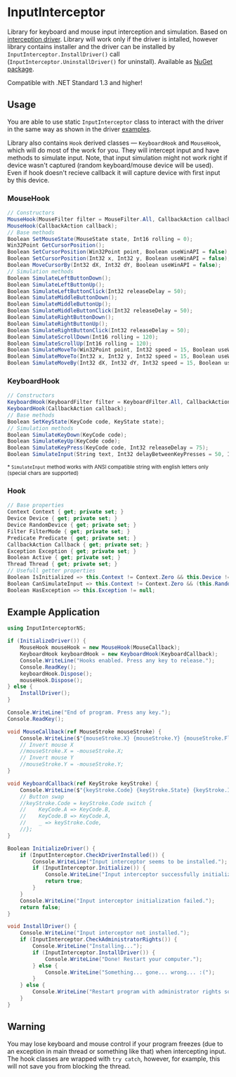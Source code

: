 # InputInterceptor

Library for keyboard and mouse input interception and simulation. Based on [interception driver](http://www.oblita.com/interception.html). Library will work only if the driver is intalled, however library contains installer and the driver can be installed by `InputInterceptor.InstallDriver()` call (`InputInterceptor.UninstallDriver()` for uninstall). Available as [NuGet package](https://www.nuget.org/packages/InputInterceptor/).

Compatible with .NET Standard 1.3 and higher!

## Usage

You are able to use static `InputInterceptor` class to interact with the driver in the same way as shown in the driver [examples](http://www.oblita.com/interception.html).

Library also contains `Hook` derived classes — `KeyboardHook` and `MouseHook`, which will do most of the work for you. They will intercept input and have methods to simulate input. Note, that input simulation might not work right if device wasn't captured (random keyboard/mouse device will be used). Even if hook doesn't recieve callback it will capture device with first input by this device.

### MouseHook
```C#
// Constructors
MouseHook(MouseFilter filter = MouseFilter.All, CallbackAction callback = null);
MouseHook(CallbackAction callback);
// Base methods
Boolean SetMouseState(MouseState state, Int16 rolling = 0);
Win32Point GetCursorPosition();
Boolean SetCursorPosition(Win32Point point, Boolean useWinAPI = false);
Boolean SetCursorPosition(Int32 x, Int32 y, Boolean useWinAPI = false);
Boolean MoveCursorBy(Int32 dX, Int32 dY, Boolean useWinAPI = false);
// Simulation methods
Boolean SimulateLeftButtonDown();
Boolean SimulateLeftButtonUp();
Boolean SimulateLeftButtonClick(Int32 releaseDelay = 50);
Boolean SimulateMiddleButtonDown();
Boolean SimulateMiddleButtonUp();
Boolean SimulateMiddleButtonClick(Int32 releaseDelay = 50);
Boolean SimulateRightButtonDown();
Boolean SimulateRightButtonUp();
Boolean SimulateRightButtonClick(Int32 releaseDelay = 50);
Boolean SimulateScrollDown(Int16 rolling = 120);
Boolean SimulateScrollUp(Int16 rolling = 120);
Boolean SimulateMoveTo(Win32Point point, Int32 speed = 15, Boolean useWinAPI = false);
Boolean SimulateMoveTo(Int32 x, Int32 y, Int32 speed = 15, Boolean useWinAPI = false);
Boolean SimulateMoveBy(Int32 dX, Int32 dY, Int32 speed = 15, Boolean useWinAPI = false);
```

### KeyboardHook
```C#
// Constructors
KeyboardHook(KeyboardFilter filter = KeyboardFilter.All, CallbackAction callback = null);
KeyboardHook(CallbackAction callback);
// Base methods
Boolean SetKeyState(KeyCode code, KeyState state);
// Simulation methods
Boolean SimulateKeyDown(KeyCode code);
Boolean SimulateKeyUp(KeyCode code);
Boolean SimulateKeyPress(KeyCode code, Int32 releaseDelay = 75);
Boolean SimulateInput(String text, Int32 delayBetweenKeyPresses = 50, Int32 releaseDelay = 75);
```
<sub>\* `SimulateInput` method works with ANSI compatible string with english letters only (special chars are supported)</sub>

### Hook
```C#
// Base properties
Context Context { get; private set; }
Device Device { get; private set; }
Device RandomDevice { get; private set; }
Filter FilterMode { get; private set; }
Predicate Predicate { get; private set; }
CallbackAction Callback { get; private set; }
Exception Exception { get; private set; }
Boolean Active { get; private set; }
Thread Thread { get; private set; }
// Usefull getter properties
Boolean IsInitialized => this.Context != Context.Zero && this.Device != -1;
Boolean CanSimulateInput => this.Context != Context.Zero && (this.RandomDevice != -1 || this.Device != -1);
Boolean HasException => this.Exception != null;
```

## Example Application

```C#
using InputInterceptorNS;

if (InitializeDriver()) {
    MouseHook mouseHook = new MouseHook(MouseCallback);
    KeyboardHook keyboardHook = new KeyboardHook(KeyboardCallback);
    Console.WriteLine("Hooks enabled. Press any key to release.");
    Console.ReadKey();
    keyboardHook.Dispose();
    mouseHook.Dispose();
} else {
    InstallDriver();
}

Console.WriteLine("End of program. Press any key.");
Console.ReadKey();

void MouseCallback(ref MouseStroke mouseStroke) {
    Console.WriteLine($"{mouseStroke.X} {mouseStroke.Y} {mouseStroke.Flags} {mouseStroke.State} {mouseStroke.Information}"); // Mouse XY coordinates are raw
    // Invert mouse X
    //mouseStroke.X = -mouseStroke.X;
    // Invert mouse Y
    //mouseStroke.Y = -mouseStroke.Y;
}

void KeyboardCallback(ref KeyStroke keyStroke) {
    Console.WriteLine($"{keyStroke.Code} {keyStroke.State} {keyStroke.Information}");
    // Button swap
    //keyStroke.Code = keyStroke.Code switch {
    //    KeyCode.A => KeyCode.B,
    //    KeyCode.B => KeyCode.A,
    //    _ => keyStroke.Code,
    //};
}

Boolean InitializeDriver() {
    if (InputInterceptor.CheckDriverInstalled()) {
        Console.WriteLine("Input interceptor seems to be installed.");
        if (InputInterceptor.Initialize()) {
            Console.WriteLine("Input interceptor successfully initialized.");
            return true;
        }
    }
    Console.WriteLine("Input interceptor initialization failed.");
    return false;
}

void InstallDriver() {
    Console.WriteLine("Input interceptor not installed.");
    if (InputInterceptor.CheckAdministratorRights()) {
        Console.WriteLine("Installing...");
        if (InputInterceptor.InstallDriver()) {
            Console.WriteLine("Done! Restart your computer.");
        } else {
            Console.WriteLine("Something... gone... wrong... :(");
        }
    } else {
        Console.WriteLine("Restart program with administrator rights so it will be installed.");
    }
}
```

## Warning

You may lose keyboard and mouse control if your program freezes (due to an exception in main thread or something like that) when intercepting input. The hook classes are wrapped with `try catch`, however, for example, this will not save you from blocking the thread.